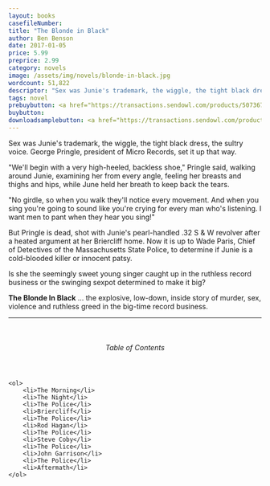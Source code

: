 ```yaml
---
layout: books
casefileNumber: 
title: "The Blonde in Black"
author: Ben Benson
date: 2017-01-05
price: 5.99
preprice: 2.99
category: novels
image: /assets/img/novels/blonde-in-black.jpg
wordcount: 51,822
descriptor: "Sex was Junie's trademark, the wiggle, the tight black dress, the sultry voice. But now George Pringle, president of Micro Records, is dead &hellip; did Junie hit a sour note and kill the man who made her singing career?"
tags: novel
prebuybutton: <a href="https://transactions.sendowl.com/products/507367/D6DBDEC0/add_to_cart" rel="nofollow" class="add-to-cart">Pre-Buy</a><script type="text/javascript" src="https://transactions.sendowl.com/assets/sendowl.js" ></script>
buybutton:
downloadsamplebutton: <a href="https://transactions.sendowl.com/products/507934/90834312/add_to_cart" rel="nofollow" class="add-to-cart">Get Sample</a><script type="text/javascript" src="https://transactions.sendowl.com/assets/sendowl.js" ></script>
---
```


Sex was Junie's trademark, the wiggle, the tight black dress, the sultry voice. George Pringle, president of Micro Records, set it up that way.

"We'll begin with a very high-heeled, backless shoe," Pringle said, walking around Junie, examining her from every angle, feeling her breasts and thighs and hips, while June held her breath to keep back the tears.

"No girdle, so when you walk they'll notice every movement. And when you sing you're going to sound like you're crying for every man who's listening. I want men to pant when they hear you sing!\"

But Pringle is dead, shot with Junie's pearl-handled .32 S & W revolver after a heated argument at her Briercliff home. Now it is up to Wade Paris, Chief of Detectives of the Massachusetts State Police, to determine if Junie is a cold-blooded killer or innocent patsy.

Is she the seemingly sweet young singer caught up in the ruthless record business or the swinging sexpot determined to make it big?

**The Blonde In Black** ... the explosive, low-down, inside story of murder, sex, violence and ruthless greed in the big-time record business.

<hr>
<br>

<div class="toc">
	<header>
		<h6>Table of Contents</h6>
	</header>

	<ol>
		<li>The Morning</li>
		<li>The Night</li>
		<li>The Police</li>
		<li>Briercliff</li>
		<li>The Police</li>
		<li>Rod Hagan</li>
		<li>The Police</li>
		<li>Steve Coby</li>
		<li>The Police</li>
		<li>John Garrison</li>
		<li>The Police</li>
		<li>Aftermath</li>
	</ol>
</div>

